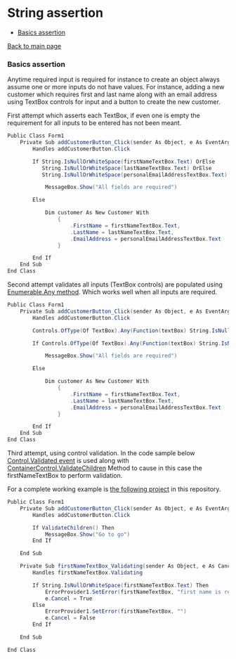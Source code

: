 # String assertion

- [Basics assertion](#stringBasics1)

[Back to main page](../readme.md)

### Basics assertion <a name="stringBasics1"></a>
Anytime required input is required for instance to create an object always assume one or more inputs do not have values. For instance, adding a new customer which requires first and last name along with an email address using TextBox controls for input and a button to create the new customer.

First attempt which asserts each TextBox, if even one is empty the requirement for all inputs to be entered has not been meant.
```csharp
Public Class Form1
    Private Sub addCustomerButton_Click(sender As Object, e As EventArgs) _
        Handles addCustomerButton.Click

        If String.IsNullOrWhiteSpace(firstNameTextBox.Text) OrElse
           String.IsNullOrWhiteSpace(lastNameTextBox.Text) OrElse
           String.IsNullOrWhiteSpace(personalEmailAddressTextBox.Text) Then

            MessageBox.Show("All fields are required")

        Else

            Dim customer As New Customer With
                {
                    .FirstName = firstNameTextBox.Text,
                    .LastName = lastNameTextBox.Text,
                    .EmailAddress = personalEmailAddressTextBox.Text
                }

        End If
    End Sub
End Class
```

Second attempt validates all inputs (TextBox controls) are populated using [Enumerable.Any method](https://docs.microsoft.com/en-us/dotnet/api/system.linq.enumerable.any?view=netframework-4.7.2). Which works well when all inputs are required.

```csharp
Public Class Form1
    Private Sub addCustomerButton_Click(sender As Object, e As EventArgs) _
        Handles addCustomerButton.Click

        Controls.OfType(Of TextBox).Any(Function(textBox) String.IsNullOrWhiteSpace(textBox.Text))

        If Controls.OfType(Of TextBox).Any(Function(textBox) String.IsNullOrWhiteSpace(textBox.Text)) Then

            MessageBox.Show("All fields are required")

        Else

            Dim customer As New Customer With
                {
                    .FirstName = firstNameTextBox.Text,
                    .LastName = lastNameTextBox.Text,
                    .EmailAddress = personalEmailAddressTextBox.Text
                }

        End If
    End Sub
End Class
``````
Third attempt, using control validation. In the code sample below
[Control.Validated event](https://docs.microsoft.com/en-us/dotnet/api/system.windows.forms.control.validated?view=netframework-4.7.2) is used along 
with [ContainerControl.ValidateChildren](http://example.com) Method to cause in this case the firstNameTextBox to perform validation.

For a complete working example is [the following project](http://example.com) in this repository.

```csharp
Public Class Form1
    Private Sub addCustomerButton_Click(sender As Object, e As EventArgs) _
        Handles addCustomerButton.Click

        If ValidateChildren() Then
            MessageBox.Show("Go to go")
        End If

    End Sub

    Private Sub firstNameTextBox_Validating(sender As Object, e As CancelEventArgs) _
        Handles firstNameTextBox.Validating

        If String.IsNullOrWhiteSpace(firstNameTextBox.Text) Then
            ErrorProvider1.SetError(firstNameTextBox, "first name is required")
            e.Cancel = True
        Else
            ErrorProvider1.SetError(firstNameTextBox, "")
            e.Cancel = False
        End If

    End Sub

End Class
```
